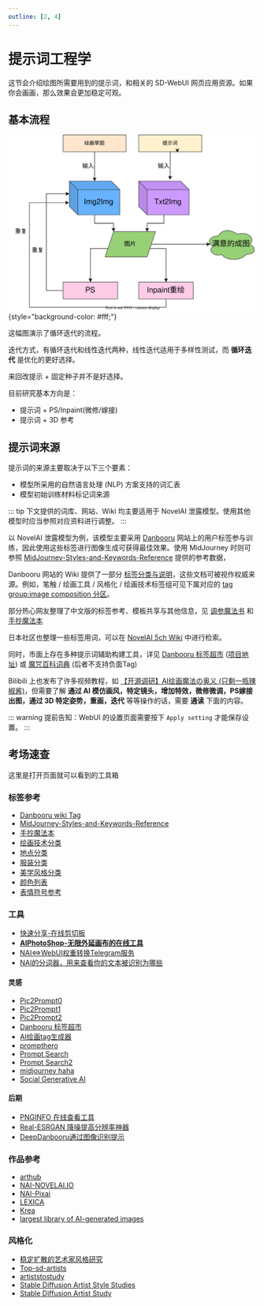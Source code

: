 ```yaml
---
outline: [2, 4]
---
```


# 提示词工程学

这节会介绍绘图所需要用到的提示词，和相关的 SD-WebUI 网页应用资源。如果你会画画，那么效果会更加稳定可观。

## 基本流程

![WorkFlow](../../assets/draw_workflow.svg){style="background-color: #fff;"}

这幅图演示了循环迭代的流程。

迭代方式，有循环迭代和线性迭代两种，线性迭代适用于多样性测试，而 **循环迭代** 是优化的更好选择。

来回改提示 + 固定种子并不是好选择。

目前研究基本方向是：

- 提示词 + PS/Inpaint(微修/嫁接)
- 提示词 + 3D 参考

## 提示词来源

提示词的来源主要取决于以下三个要素：
 - 模型所采用的自然语言处理 (NLP) 方案支持的词汇表
 - 模型初始训练材料标记词来源

::: tip
下文提供的词库、网站、Wiki 均主要适用于 NovelAI 泄露模型。使用其他模型时应当参照对应资料进行调整。
:::

以 NovelAI 泄露模型为例，该模型主要采用 [Danbooru](https://danbooru.donmai.us/) 网站上的用户标签参与训练，因此使用这些标签进行图像生成可获得最佳效果。使用 MidJourney 时则可参照 [MidJourney-Styles-and-Keywords-Reference](https://github.com/willwulfken/MidJourney-Styles-and-Keywords-Reference) 提供的参考数据，

Danbooru 网站的 Wiki 提供了一部分 [标签分类与说明](https://danbooru.donmai.us/wiki_pages/tag_groups)，这些文档可被视作权威来源。例如，笔触 / 绘画工具 / 风格化 / 绘画技术标签组可见下属对应的 [tag group:image composition 分区](https://danbooru.donmai.us/wiki_pages/tag_group%3Aimage_composition)。

部分热心网友整理了中文版的标签参考、模板共享与其他信息，见 [调参魔法书](https://docs.google.com/spreadsheets/d/e/2PACX-1vRa2HjzocajlsPLH1e5QsJumnEShfooDdeHqcAuxjPKBIVVTHbOYWASAQyfmrQhUtoZAKPri2s_tGxx/pubhtml) 和 [手抄魔法本](https://docs.google.com/spreadsheets/d/14Gg1kIGWdZGXyCC8AgYVT0lqI6IivLzZOdIT3QMWwVI/)

日本社区也整理一些标签用词，可以在 [NovelAI 5ch Wiki](https://seesaawiki.jp/nai_ch/d/%be%ec%bd%ea%a1%a6%c7%d8%b7%ca) 中进行检索。

同时，市面上存在多种提示词辅助构建工具，详见 [Danbooru 标签超市](https://tags.novelai.dev/) ([项目地址](https://github.com/wfjsw/danbooru-diffusion-prompt-builder)) 或 [魔咒百科词典](https://aitag.top/) (后者不支持负面Tag)

Bilibili 上也发布了许多视频教程，如 [【开源调研】AI绘画魔法の奥义 (只剩一瓶辣椒酱)](https://space.bilibili.com/35723238/channel/collectiondetail?sid=779851)，但需要了解 **通过 AI 模仿画风，特定镜头，增加特效，微修微调，PS嫁接出图，通过 3D 特定姿势，重画，迭代** 等等操作的话，需要 **通读** 下面的内容。

::: warning
提前告知：WebUI 的设置页面需要按下 `Apply setting` 才能保存设置。
:::

## 考场速查

这里是打开页面就可以看到的工具箱

### 标签参考

* [Danbooru wiki Tag](https://danbooru.donmai.us/wiki_pages/tag_groups)
* [MidJourney-Styles-and-Keywords-Reference](https://github.com/willwulfken/MidJourney-Styles-and-Keywords-Reference)
* [手抄魔法本](https://docs.google.com/spreadsheets/d/14Gg1kIGWdZGXyCC8AgYVT0lqI6IivLzZOdIT3QMWwVI/)
* [绘画技术分类](https://danbooru.donmai.us/wiki_pages/tag_group%3Aimage_composition)
* [地点分类](https://danbooru.donmai.us/wiki_pages/tag_group%3Alocations)
* [服装分类](https://danbooru.donmai.us/wiki_pages/tag_group%3Aattire)
* [美学风格分类](https://aesthetics.fandom.com/wiki/List_of_Aesthetics)
* [颜色列表](https://en.wikipedia.org/wiki/List_of_colors_by_shade)
* [表情符号参考](https://unicode.org/emoji/charts/emoji-list.html)

### 工具

* [快速分享-在线剪切板](https://netcut.cn/)
* **[AIPhotoShop-无限外延画布的在线工具](https://www.painthua.com/)**
* [NAI<=>WebUI权重转换Telegram服务](https://github.com/sudoskys/M2NM2NBot)
* [NAI的分词器，用来查看你的文本被识别为哪些](https://novelai.net/tokenizer)


#### 灵感

* [Pic2Prompt0](https://www.latentspace.dev/)
* [Pic2Prompt1](https://magicstudio.com/pic2prompt/editor)
* [Pic2Prompt2](https://replicate.com/methexis-inc/img2prompt)
* [Danbooru 标签超市](https://tags.novelai.dev/)
* [AI绘画tag生成器](https://aitag.top/)
* [prompthero](https://prompthero.com/)
* [Prompt Search ](https://www.ptsearch.info/home/)
* [Prompt Search2](https://pagebrain.ai/promptsearch/?q=girl&page=1)
* [midjourney haha](https://www.midjourney.com/showcase/)
* [Social Generative AI](https://histre.com/integrations/generative/)

#### 后期

* [PNGINFO 在线查看工具](https://spell.novelai.dev/)
* [Real-ESRGAN 降噪提高分辨率神器](https://github.com/xinntao/Real-ESRGAN) 
* [DeepDanbooru通过图像识别提示](https://github.com/KichangKim/DeepDanbooru)

### 作品参考

* [arthub](https://arthub.ai/)
* [NAI-NOVELAI.IO](https://novelai.io/)
* [NAI-Pixai](https://pixai.art/)
* [LEXICA](https://lexica.art/)
* [Krea](https://www.krea.ai/)
* [largest library of AI-generated images](https://libraire.ai/)

### 风格化

* [稳定扩散的艺术家风格研究](https://proximacentaurib.notion.site/e28a4f8d97724f14a784a538b8589e7d?v=42948fd8f45c4d47a0edfc4b78937474)
* [Top-sd-artists](https://www.urania.ai/top-sd-artists)
* [artiststostudy](https://artiststostudy.pages.dev/)
* [Stable Diffusion Artist Style Studies](https://proximacentaurib.notion.site/e28a4f8d97724f14a784a538b8589e7d?v=ab624266c6a44413b42a6c57a41d828c)
* [Stable Diffusion Artist Study](https://docs.google.com/spreadsheets/d/1SRqJ7F_6yHVSOeCi3U82aA448TqEGrUlRrLLZ51abLg/htmlview#)
